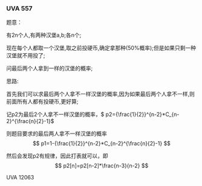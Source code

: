 ### UVA 557

题意：

有2n个人,有两种汉堡a,b;各n个;

现在每个人都取一个汉堡,取之前投硬币,确定拿那种(50%概率);但是如果只剩一种汉堡就不用投了;

问最后两个人拿到一样的汉堡的概率;



思路:

首先我们可以求最后两个人拿不一样汉堡的概率,因为如果最后两个人拿不一样,则前面所有人都有投硬币,更好算;

记p2为最后2个人拿不一样汉堡的概率，$ p2={\frac{1}{2}}^{n-2}*C_{n-2}^{\frac{n}{2}-1}$

则题目要求的最后两人拿不一样汉堡的概率 
$$
p1=1-{\frac{1}{2}}^{n-2}*C_{n-2}^{\frac{n}{2}-1}
$$

然后会发现p2有规律，因此打表就可以，即
$$
p2[n]=p2[n-2]*\frac{n-3}{n-2}
$$



UVA 12063 